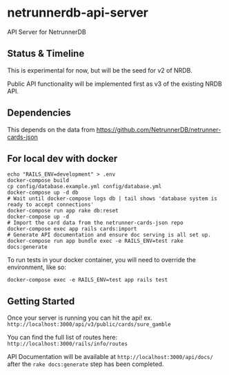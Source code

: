 # netrunnerdb-api-server

API Server for NetrunnerDB

## Status & Timeline

This is experimental for now, but will be the seed for v2 of NRDB.

Public API functionality will be implemented first as v3 of the existing NRDB API.

## Dependencies

This depends on the data from https://github.com/NetrunnerDB/netrunner-cards-json

## For local dev with docker

```
echo "RAILS_ENV=development" > .env
docker-compose build
cp config/database.example.yml config/database.yml
docker-compose up -d db
# Wait until docker-compose logs db | tail shows 'database system is ready to accept connections'
docker-compose run app rake db:reset 
docker-compose up -d
# Import the card data from the netrunner-cards-json repo
docker-compose exec app rails cards:import
# Generate API documentation and ensure doc serving is all set up.
docker-compose run app bundle exec -e RAILS_ENV=test rake docs:generate
```

To run tests in your docker container, you will need to override the environment, like so:
```
docker-compose exec -e RAILS_ENV=test app rails test
```

## Getting Started

Once your server is running you can hit the api! 
ex. `http://localhost:3000/api/v3/public/cards/sure_gamble`

You can find the full list of routes here:
`http://localhost:3000/rails/info/routes`

API Documentation will be available at `http://localhost:3000/api/docs/`
after the `rake docs:generate` step has been completed.
